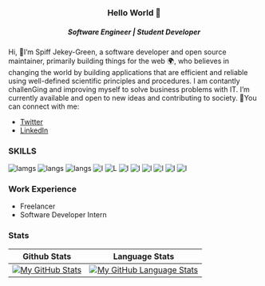 <!-- ![about](./gitprofile.png) -->
<!-- ----------------------- -->
<h3 align="center">Hello World 👋</h3>
<h5 align="center">Software Engineer | Student Developer</h5>

Hi, 👋I’m Spiff Jekey-Green, a software developer and open source maintainer, primarily building things for the web 🌍, who believes in changing the world by building applications that are efficient and reliable using well-defined scientific principles and procedures. I am contantly challenGing and improving myself to solve business problems with IT. I’m currently available and open to new ideas and contributing to society. 🚀You can connect with me:
* [Twitter](https://twitter.com/spiffGreen)
* [LinkedIn](https://ng.linkedin.com/in/spiff-jekey-green-315199212)

### SKILLS
  
![lamgs](https://img.shields.io/badge/JavaScript-F7DF1E?style=for-the-badge&logo=javascript&logoColor=black)
![langs](https://img.shields.io/badge/Python-FFD43B?style=for-the-badge&logo=python&logoColor=darkgreen)
![langs](https://img.shields.io/badge/CSS3-1572B6?style=for-the-badge&logo=css3&logoColor=white)
![l](https://img.shields.io/badge/HTML5-E34F26?style=for-the-badge&logo=html5&logoColor=white) 
![L](https://img.shields.io/badge/Node.js-43853D?style=for-the-badge&logo=node-dot-js&logoColor=white)
![l](https://img.shields.io/badge/C%2B%2B-00599C?style=for-the-badge&logo=c%2B%2B&logoColor=white)
![l](https://img.shields.io/badge/Java-ED8B00?style=for-the-badge&logo=java&logoColor=white)
![l](https://img.shields.io/badge/MySQL-00000F?style=for-the-badge&logo=mysql&logoColor=white)
![l](https://img.shields.io/badge/React-20232A?style=for-the-badge&logo=react&logoColor=61DAFB)
![l](https://img.shields.io/badge/Django-092E20?style=for-the-badge&logo=django&logoColor=green)
![l](https://img.shields.io/badge/firebase-ffca28?style=for-the-badge&logo=firebase&logoColor=black)
  
### Work Experience
* Freelancer
* Software Developer Intern

### Stats
|Github Stats|Language Stats|
|:---:|:---:|
[![My GitHub Stats](https://github-readme-stats.vercel.app/api/?username=spiffgreen&count_private=true&theme=dark&showicons=true)]()|[![My GitHub Language Stats](https://github-readme-stats.vercel.app/api/top-langs/?username=spiffgreen&langs_count=3&theme=dark)]()
